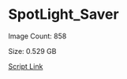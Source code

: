 # SpotLight_Saver

Image Count: 858

Size: 0.529 GB

[Script Link](https://github.com/liuyal/Archive/blob/master/Python/Utilities/Miscellaneous/spotlight_saver.py)